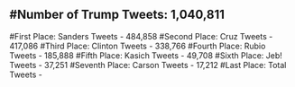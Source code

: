 #Number of Trump Tweets: 1,040,811
---
#First Place: Sanders Tweets - 484,858
#Second Place: Cruz Tweets - 417,086
#Third Place: Clinton Tweets - 338,766
#Fourth Place: Rubio Tweets - 185,888
#Fifth Place: Kasich Tweets - 49,708
#Sixth Place: Jeb! Tweets - 37,251
#Seventh Place: Carson Tweets - 17,212
#Last Place: Total Tweets -  
